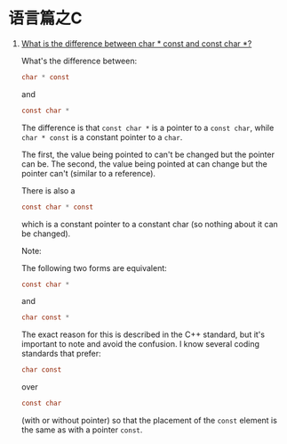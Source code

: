 # 语言篇之C

1. [What is the difference between char * const and const char *?](https://stackoverflow.com/questions/890535/what-is-the-difference-between-char-const-and-const-char)

   What's the difference between:

   ```c
   char * const 
   ```

   and

   ```c
   const char *
   ```

   

   The difference is that `const char *` is a pointer to a `const char`, while `char * const` is a constant pointer to a `char`.

   The first, the value being pointed to can't be changed but the pointer can be. The second, the value being pointed at can change but the pointer can't (similar to a reference).

   There is also a

   ```c
   const char * const
   ```

   which is a constant pointer to a constant char (so nothing about it can be changed).

   Note:

   The following two forms are equivalent:

   ```c
   const char *
   ```

   and

   ```c
   char const *
   ```

   The exact reason for this is described in the C++ standard, but it's important to note and avoid the confusion. I know several coding standards that prefer:

   ```c
   char const
   ```

   over

   ```c
   const char
   ```

   (with or without pointer) so that the placement of the `const` element is the same as with a pointer `const`.

